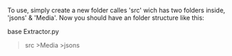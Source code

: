 To use, simply create a new folder calles 'src' wich has two folders inside, 'jsons' & 'Media'.
Now you should have an folder structure like this:

base
  Extractor.py
  > src
    >Media
    >jsons 
